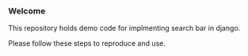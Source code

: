 ### Welcome

This repository holds demo code for implmenting search bar in django.

Please follow these steps to reproduce and use.

